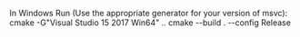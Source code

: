 In Windows Run (Use the appropriate generator for your version of msvc):
cmake -G"Visual Studio 15 2017 Win64" ..
cmake --build . --config Release
